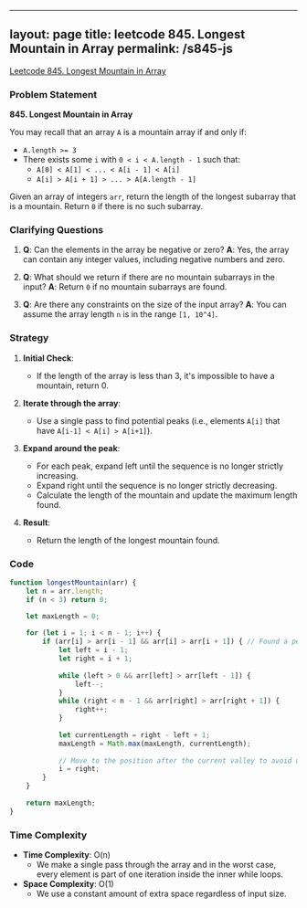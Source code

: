 
---
layout: page
title: leetcode 845. Longest Mountain in Array
permalink: /s845-js
---
[Leetcode 845. Longest Mountain in Array](https://algoadvance.github.io/algoadvance/l845)
### Problem Statement

**845. Longest Mountain in Array**

You may recall that an array `A` is a mountain array if and only if:
- `A.length >= 3`
- There exists some `i` with `0 < i < A.length - 1` such that:
    - `A[0] < A[1] < ... < A[i - 1] < A[i]`
    - `A[i] > A[i + 1] > ... > A[A.length - 1]`

Given an array of integers `arr`, return the length of the longest subarray that is a mountain. Return `0` if there is no such subarray.

### Clarifying Questions

1. **Q**: Can the elements in the array be negative or zero?
   **A**: Yes, the array can contain any integer values, including negative numbers and zero.

2. **Q**: What should we return if there are no mountain subarrays in the input?
   **A**: Return `0` if no mountain subarrays are found.

3. **Q**: Are there any constraints on the size of the input array?
   **A**: You can assume the array length `n` is in the range `[1, 10^4]`.

### Strategy

1. **Initial Check**:
   - If the length of the array is less than 3, it's impossible to have a mountain, return 0.

2. **Iterate through the array**:
   - Use a single pass to find potential peaks (i.e., elements `A[i]` that have `A[i-1] < A[i] > A[i+1]`).

3. **Expand around the peak**:
   - For each peak, expand left until the sequence is no longer strictly increasing.
   - Expand right until the sequence is no longer strictly decreasing.
   - Calculate the length of the mountain and update the maximum length found.

4. **Result**:
   - Return the length of the longest mountain found.

### Code

```javascript
function longestMountain(arr) {
    let n = arr.length;
    if (n < 3) return 0;

    let maxLength = 0;
    
    for (let i = 1; i < n - 1; i++) {
        if (arr[i] > arr[i - 1] && arr[i] > arr[i + 1]) { // Found a peak
            let left = i - 1;
            let right = i + 1;
            
            while (left > 0 && arr[left] > arr[left - 1]) {
                left--;
            }
            while (right < n - 1 && arr[right] > arr[right + 1]) {
                right++;
            }
            
            let currentLength = right - left + 1;
            maxLength = Math.max(maxLength, currentLength);
            
            // Move to the position after the current valley to avoid unnecessary checks
            i = right;
        }
    }
    
    return maxLength;
}
```

### Time Complexity

- **Time Complexity**: O(n)
  - We make a single pass through the array and in the worst case, every element is part of one iteration inside the inner while loops.
- **Space Complexity**: O(1)
  - We use a constant amount of extra space regardless of input size.